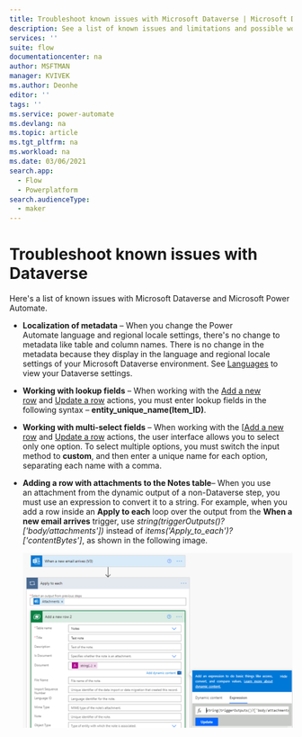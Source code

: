 ```yaml
---
title: Troubleshoot known issues with Microsoft Dataverse | Microsoft Docs
description: See a list of known issues and limitations and possible workarounds for Dataverse.  
services: ''
suite: flow
documentationcenter: na
author: MSFTMAN
manager: KVIVEK
ms.author: Deonhe
editor: ''
tags: ''
ms.service: power-automate
ms.devlang: na
ms.topic: article
ms.tgt_pltfrm: na
ms.workload: na
ms.date: 03/06/2021
search.app: 
  - Flow
  - Powerplatform
search.audienceType: 
  - maker
---
```


# Troubleshoot known issues with Dataverse

Here's a list of known issues with Microsoft Dataverse and Microsoft Power Automate. 

- **Localization of metadata** – When you change the Power Automate language and regional locale settings, there's no change to metadata like table and column names. There is no change in the metadata because they display in the language and regional locale settings of your Microsoft Dataverse environment. See [Languages](https://docs.microsoft.com/powerapps/user/set-personal-options#languages-tab-options) to view your Dataverse settings. 

- **Working with lookup fields** – When working with the [Add a new row](./create.md) and [Update a row](./update.md) actions, you must enter lookup fields in the following syntax – **entity_unique_name(Item_ID)**.

- **Working with multi-select fields** – When working with the [[Add a new row](./create.md) and [Update a row](./update.md) actions, the user interface allows you to select only one option. To select multiple options, you must switch the input method to **custom**, and then enter a unique name for each option, separating each name with a comma. 

- **Adding a row with attachments to the Notes table**– When you use an attachment from the dynamic output of a non-Dataverse step, you must use an expression to convert it to a string. For example, when you add a row inside an **Apply to each** loop over the output from the **When a new email arrives** trigger, use *string(triggerOutputs()?['body/attachments'])* instead of *items('Apply_to_each')?['contentBytes']*, as shown in the following image. 

   ![Screenshot that shows a string expression being used.](../media/known-issues-dataverse/string-expression.png)
 

 
